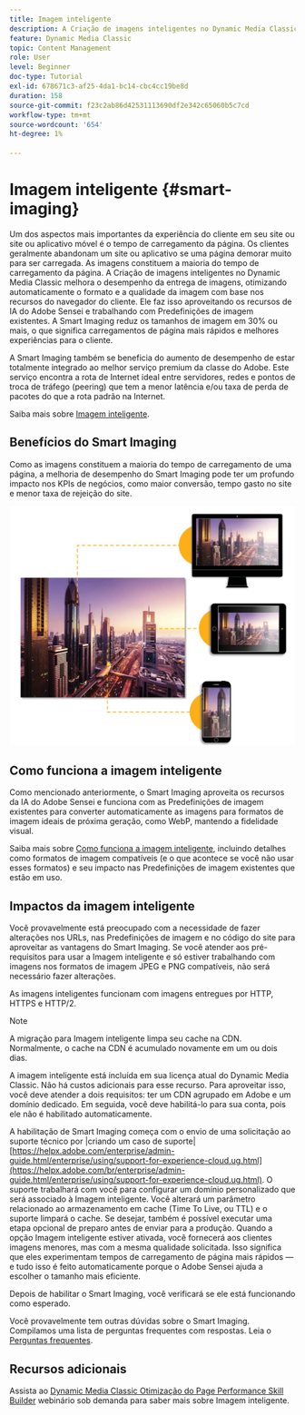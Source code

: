 ```yaml
---
title: Imagem inteligente
description: A Criação de imagens inteligentes no Dynamic Media Classic melhora o desempenho da entrega de imagens, otimizando automaticamente o formato e a qualidade da imagem com base nos recursos do navegador do cliente. Ele faz isso aproveitando os recursos de IA do Adobe Sensei e trabalhando com Predefinições de imagem existentes. Saiba mais sobre a Criação de imagens inteligentes e como usá-la para oferecer melhores experiências aos clientes por meio de carregamentos de página mais rápidos.
feature: Dynamic Media Classic
topic: Content Management
role: User
level: Beginner
doc-type: Tutorial
exl-id: 678671c3-af25-4da1-bc14-cbc4cc19be8d
duration: 158
source-git-commit: f23c2ab86d42531113690df2e342c65060b5c7cd
workflow-type: tm+mt
source-wordcount: '654'
ht-degree: 1%

---
```


# Imagem inteligente {#smart-imaging}

Um dos aspectos mais importantes da experiência do cliente em seu site ou site ou aplicativo móvel é o tempo de carregamento da página. Os clientes geralmente abandonam um site ou aplicativo se uma página demorar muito para ser carregada. As imagens constituem a maioria do tempo de carregamento da página. A Criação de imagens inteligentes no Dynamic Media Classic melhora o desempenho da entrega de imagens, otimizando automaticamente o formato e a qualidade da imagem com base nos recursos do navegador do cliente. Ele faz isso aproveitando os recursos de IA do Adobe Sensei e trabalhando com Predefinições de imagem existentes. A Smart Imaging reduz os tamanhos de imagem em 30% ou mais, o que significa carregamentos de página mais rápidos e melhores experiências para o cliente.

A Smart Imaging também se beneficia do aumento de desempenho de estar totalmente integrado ao melhor serviço premium da classe do Adobe. Este serviço encontra a rota de Internet ideal entre servidores, redes e pontos de troca de tráfego (peering) que tem a menor latência e/ou taxa de perda de pacotes do que a rota padrão na Internet.

Saiba mais sobre [Imagem inteligente](https://experienceleague.adobe.com/docs/experience-manager-65/assets/dynamic/imaging-faq.html).

## Benefícios do Smart Imaging

Como as imagens constituem a maioria do tempo de carregamento de uma página, a melhoria de desempenho do Smart Imaging pode ter um profundo impacto nos KPIs de negócios, como maior conversão, tempo gasto no site e menor taxa de rejeição do site.

![imagem](assets/smart-imaging/smart-imaging-1.png)

## Como funciona a imagem inteligente

Como mencionado anteriormente, o Smart Imaging aproveita os recursos da IA do Adobe Sensei e funciona com as Predefinições de imagem existentes para converter automaticamente as imagens para formatos de imagem ideais de próxima geração, como WebP, mantendo a fidelidade visual.

Saiba mais sobre [Como funciona a imagem inteligente](https://experienceleague.adobe.com/docs/experience-manager-65/assets/dynamic/imaging-faq.html#how-does-smart-imaging-work), incluindo detalhes como formatos de imagem compatíveis (e o que acontece se você não usar esses formatos) e seu impacto nas Predefinições de imagem existentes que estão em uso.

## Impactos da imagem inteligente

Você provavelmente está preocupado com a necessidade de fazer alterações nos URLs, nas Predefinições de imagem e no código do site para aproveitar as vantagens do Smart Imaging. Se você atender aos pré-requisitos para usar a Imagem inteligente e só estiver trabalhando com imagens nos formatos de imagem JPEG e PNG compatíveis, não será necessário fazer alterações.

As imagens inteligentes funcionam com imagens entregues por HTTP, HTTPS e HTTP/2.

>[!NOTE]
>
>A migração para Imagem inteligente limpa seu cache na CDN. Normalmente, o cache na CDN é acumulado novamente em um ou dois dias.

A imagem inteligente está incluída em sua licença atual do Dynamic Media Classic. Não há custos adicionais para esse recurso. Para aproveitar isso, você deve atender a dois requisitos: ter um CDN agrupado em Adobe e um domínio dedicado. Em seguida, você deve habilitá-lo para sua conta, pois ele não é habilitado automaticamente.

A habilitação de Smart Imaging começa com o envio de uma solicitação ao suporte técnico por |criando um caso de suporte| [https://helpx.adobe.com/enterprise/admin-guide.html/enterprise/using/support-for-experience-cloud.ug.html](https://helpx.adobe.com/br/enterprise/admin-guide.html/enterprise/using/support-for-experience-cloud.ug.html). O suporte trabalhará com você para configurar um domínio personalizado que será associado à Imagem inteligente. Você alterará um parâmetro relacionado ao armazenamento em cache (Time To Live, ou TTL) e o suporte limpará o cache. Se desejar, também é possível executar uma etapa opcional de preparo antes de enviar para a produção. Quando a opção Imagem inteligente estiver ativada, você fornecerá aos clientes imagens menores, mas com a mesma qualidade solicitada. Isso significa que eles experimentam tempos de carregamento de página mais rápidos — e tudo isso é feito automaticamente porque o Adobe Sensei ajuda a escolher o tamanho mais eficiente.

Depois de habilitar o Smart Imaging, você verificará se ele está funcionando como esperado.

Você provavelmente tem outras dúvidas sobre o Smart Imaging. Compilamos uma lista de perguntas frequentes com respostas. Leia o [Perguntas frequentes](https://experienceleague.adobe.com/docs/experience-manager-65/assets/dynamic/imaging-faq.html).

## Recursos adicionais

Assista ao [Dynamic Media Classic Otimização do Page Performance Skill Builder](https://seminars.adobeconnect.com/pzc1gw0cihpv) webinário sob demanda para saber mais sobre Imagem inteligente.
